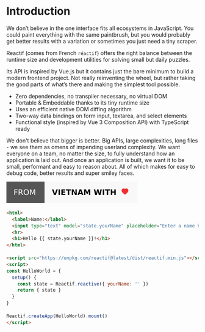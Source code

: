 # Introduction

We don’t believe in the one interface fits all ecosystems in JavaScript. You could paint everything with the same paintbrush, but you would probably get better results with a variation or sometimes you just need a tiny scraper.

Reactif (comes from French `réactif`) offers the right balance between the runtime size and development utilities for solving small but daily puzzles. 

Its API is inspired by Vue.js but it contains just the bare minimum to build a modern frontend project. Not really reinventing the wheel, but rather taking the good parts of what’s there and making the simplest tool possible.

- Zero dependencies, no transpiler necessary, no virtual DOM
- Portable & Embeddable thanks to its tiny runtime size
- Uses an efficient native DOM diffing algorithm
- Two-way data bindings on form input, textarea, and select elements
- Functional style (inspired by Vue 3 Composition API) with TypeScript ready

We don't believe that bigger is better. Big APIs, large complexities, long files - we see them as omens of impending userland complexity. We want everyone on a team, no matter the size, to fully understand how an application is laid out. And once an application is built, we want it to be small, performant and easy to reason about. All of which makes for easy to debug code, better results and super smiley faces.

![From Vietnam with <3](https://raw.githubusercontent.com/webuild-community/badge/master/svg/love-modern.svg)

```html
<html>
  <label>Name:</label>
  <input type="text" model="state.yourName" placeholder="Enter a name here">
  <hr>
  <h1>Hello {{ state.yourName }}!</h1>
</html>

<script src="https://unpkg.com/reactif@latest/dist/reactif.min.js"></script>
<script>
const HelloWorld = {
  setup() {
    const state = Reactif.reactive({ yourName: '' })
    return { state }
  }
}

Reactif.createApp(HelloWorld).mount()
</script>
```